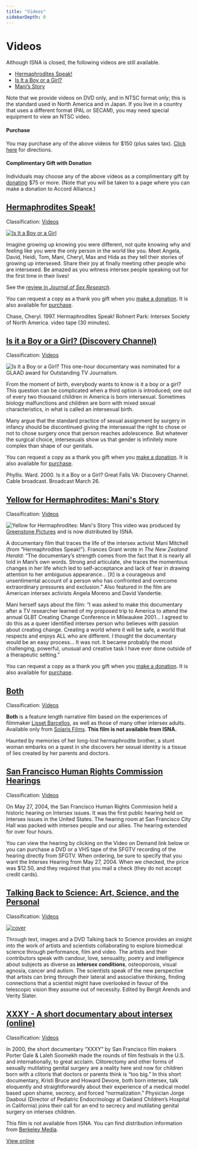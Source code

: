 ```yaml
---
title: "Videos"
sidebarDepth: 0
---
```


# Videos

Although ISNA is closed, the following videos are still available.

*   [Hermaphrodites Speak!][2]
*   [Is It a Boy or a Girl?][3]
*   [Mani’s Story][4]

Note that we provide videos on DVD only, and in NTSC format only; this is the standard used in North America and in Japan. If you live in a country that uses a different format (PAL or SECAM), you may need special equipment to view an NTSC video.

#### Purchase

You may purchase any of the above videos for $150 (plus sales tax). [Click here][5] for directions.

#### Complimentary Gift with Donation

Individuals may choose any of the above videos as a complimentary gift by [donating][6] $75 or more. (Note that you will be taken to a page where you can make a donation to Accord Alliance.)

## [Hermaphrodites Speak!][7]

Classification: [Videos][8]

[![Is It a Boy or a Girl](/img/store/herms-group.jpg)][9]

Imagine growing up knowing you were different, not quite knowing why and feeling like you were the only person in the world like you. Meet Angela, David, Heidi, Tom, Mani, Cheryl, Max and Hida as they tell their stories of growing up intersexed. Share their joy at finally meeting other people who are intersexed. Be amazed as you witness intersex people speaking out for the first time in their lives!

See the [review in _Journal of Sex Research_][10].  

You can request a copy as a thank you gift when you [make a donation][11]. It is also available for [purchase][12].

Chase, Cheryl. 1997. Hermaphrodites Speak! Rohnert Park: Intersex Society of North America. video tape (30 minutes).

## [Is it a Boy or a Girl? (Discovery Channel)][13]

Classification: [Videos][14]

![Is It a Boy or a Girl?](/img/books/discovery.jpg) This one-hour documentary was nominated for a GLAAD award for Outstanding TV Journalism.

From the moment of birth, everybody wants to know is it a boy or a girl? This question can be complicated when a third option is introduced; one out of every two thousand children in America is born intersexual. Sometimes biology malfunctions and children are born with mixed sexual characteristics, in what is called an intersexual birth.

Many argue that the standard practice of sexual assignment by surgery in infancy should be discontinued giving the intersexual the right to chose or not to chose surgery once that person reaches adolescence. But whatever the surgical choice, intersexuals show us that gender is infinitely more complex than shape of our genitals.

You can request a copy as a thank you gift when you [make a donation][15]. It is also available for [purchase][16].

Phyllis. Ward. 2000. Is it a Boy or a Girl? Great Falls VA: Discovery Channel. Cable broadcast. Broadcast March 26.

## [Yellow for Hermaphrodites: Mani's Story][17]

Classification: [Videos][18]

![Yellow for Hermaphrodites: Mani's Story](/img/store/manistory_c.jpg) This video was produced by [Greenstone Pictures][19] and is now distributed by ISNA.

A documentary film that traces the life of the intersex activist Mani Mitchell (from “Hermaphrodites Speak!”). Frances Grant wrote in _The New Zealand Herald_: “The documentary’s strength comes from the fact that it is nearly all told in Mani’s own words. Strong and articulate, she traces the momentous changes in her life which led to self-acceptance and lack of fear in drawing attention to her ambiguous appearance… \[It\] is a courageous and unsentimental account of a person who has confronted and overcome extraordinary pressures and exclusion.” Also featured in the film are American intersex activists Angela Moreno and David Vandertie. 

  
Mani herself says about the film: “I was asked to make this documentary after a TV researcher learned of my proposed trip to America to attend the annual GLBT Creating Change Conference in Milwaukee 2001… I agreed to do this as a queer identified intersex person who believes with passion about creating change. Creating a world where it will be safe, a world that respects and enjoys ALL who are different. I thought the documentary would be an easy process… It was not. It became probably the most challenging, powerful, unusual and creative task I have ever done outside of a therapeutic setting.”

You can request a copy as a thank you gift when you [make a donation][20]. It is also available for [purchase][21].

## [Both][22]

Classification: [Videos][23]

**Both** is a feature length narrative film based on the experiences of filmmaker [Lisset Barcellos][24], as well as those of many other intersex adults. Available only from [Solaris Films][25]. **This film is not available from ISNA.**

Haunted by memories of her long-lost hermaphrodite brother, a stunt woman embarks on a quest in she discovers her sexual identity is a tissue of lies created by her parents and doctors.

## [San Francisco Human Rights Commission Hearings][26]

Classification: [Videos][27]

On May 27, 2004, the San Francisco Human Rights Commission held a historic hearing on Intersex issues. It was the first public hearing held on Intersex issues in the United States. The hearing room at San Francisco City Hall was packed with intersex people and our allies. The hearing extended for over four hours.

You can view the hearing by clicking on the Video on Demand link below or you can purchase a DVD or a VHS tape of the SFGTV recording of the hearing directly from SFGTV. When ordering, be sure to specify that you want the Intersex Hearing from May 27, 2004. When we checked, the price was $12.50, and they required that you mail a check (they do not accept credit cards).

## [Talking Back to Science: Art, Science, and the Personal][28]

Classification: [Videos][29]

[![cover](/img/books/talkingback.jpg)][30]

Through text, images and a DVD Talking back to Science provides an insight into the work of artists and scientists collaborating to explore biomedical science through performance, film and video. The artists and their contributors speak with candour, love, sensuality, poetry and intelligence about subjects as diverse as **intersex conditions**, osteoporosis, visual agnosia, cancer and autism. The scientists speak of the new perspective that artists can bring through their lateral and associative thinking, finding connections that a scientist might have overlooked in favour of the telescopic vision they assume out of necessity. Edited by Bergit Arends and Verity Slater.

## [XXXY - A short documentary about intersex (online)][31]

Classification: [Videos][32]

In 2000, the short documentary “XXXY” by San Francisco film makers Porter Gale & Laleh Soomekh made the rounds of film festivals in the U.S. and internationally, to great acclaim. Clitorectomy and other forms of sexually mutilating genital surgery are a reality here and now for children born with a clitoris that doctors or parents think is “too big.” In this short documentary, Kristi Bruce and Howard Devore, both born intersex, talk eloquently and straightforwardly about their experience of a medical model based upon shame, secrecy, and forced “normalization.” Physician Jorge Daaboul (Director of Pediatric Endocrinology at Oakland Children’s Hospital in California) joins their call for an end to secrecy and mutilating genital surgery on intersex children.

This film is not available from ISNA. You can find distribution information from [Berkeley Media][33].

[View online][34]


[1]: /taxonomy/term/7
[2]: /videos/hermaphrodites_speak
[3]: /videos/boy_or_girl
[4]: /videos/mani
[5]: /videos/purchase
[6]: /donate
[7]: /videos/hermaphrodites_speak
[8]: /videos
[9]: /donate
[10]: http://www.findarticles.com/cf_0/m2372/3_37/68273932/p1/article.jhtml?term=hermaphroditism
[11]: /donate
[12]: /videos/purchase
[13]: /videos/boy_or_girl
[14]: /videos
[15]: /donate
[16]: /videos/purchase
[17]: /videos/mani
[18]: /videos
[19]: http://www.greenstonepictures.com
[20]: /donate
[21]: /videos/purchase
[22]: /videos/both
[23]: /videos
[24]: /node/32
[25]: http://www.solaris-films.com/
[26]: /videos/sf_hrc_hearing
[27]: /videos
[28]: /books/talking_back
[29]: /videos
[30]: http://www.cornerhouse.co.uk/publications/search.asp?all=yes&sk=talking+back&x=0&y=0
[31]: /videos/xxxy
[32]: /videos
[33]: http://www.berkeleymedia.com/catalog/berkeleymedia/films/womens_studies_gender_studies/gay_lesbian_transgender_issues/xxxy
[34]: /files/xxxy.mov

